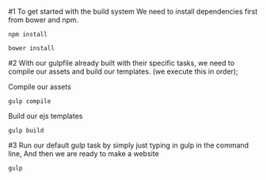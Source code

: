 #1 To get started with the build system We need to install dependencies first from bower and npm.

```
npm install
```

```
bower install
```

#2 With our gulpfile already built with their specific tasks, we need to compile our assets and build our templates. (we execute this in order);

Compile our assets
```
gulp compile
```

Build our ejs templates
```
gulp build
```

#3 Run our default gulp task by simply just typing in gulp in the command line, And then we are ready to make a website
```
gulp
```
